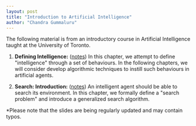 ```yaml
---
layout: post
title: "Introduction to Artificial Intelligence"
author: "Chandra Gummaluru"
---
```


The following material is from an introductory course in Artificial Intelligence taught at the University of Toronto.

 1. **Defining Intelligence:** ([notes](https://github.com/chandra-gummaluru/chandra-gummaluru.github.io/raw/e83faa3902f78ef3d41c5471754287d44c3dc3df/media/ai/slides/chpt1.pdf))
 In this chapter, we attempt to define "intelligence" through a set of behaviours. In the following chapters, we will consider develop algorithmic techniques to instill such behaviours in artificial agents.
  
 2. **Search: Introduction:** ([notes](https://github.com/chandra-gummaluru/chandra-gummaluru.github.io/raw/e83faa3902f78ef3d41c5471754287d44c3dc3df/media/ai/slides/chpt2.pdf))
 An intelligent agent should be able to search its environment. In this chapter, we formally define a "search problem" and introduce a generalized search algorithm.
 

*Please note that the slides are being regularly updated and may contain typos.


